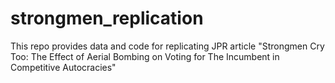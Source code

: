 # strongmen_replication
This repo provides data and code for replicating JPR article "Strongmen Cry Too: The Effect of Aerial Bombing on Voting for The Incumbent in Competitive Autocracies"
